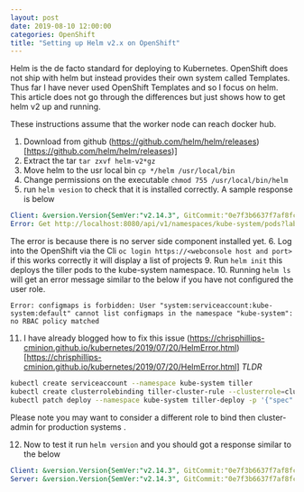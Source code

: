 ```yaml
---
layout: post
date: 2019-08-10 12:00:00
categories: OpenShift
title: "Setting up Helm v2.x on OpenShift"
---
```


Helm is the de facto standard for deploying to Kubernetes. OpenShift does not ship with helm but instead provides their own system called Templates. Thus far I have never used OpenShift Templates and so I focus on helm. This article does not go through the differences but just shows how to get helm v2 up and running.

<!--more-->

These instructions assume that the worker node can reach docker hub.

1. Download from github (https://github.com/helm/helm/releases)[https://github.com/helm/helm/releases)]
2. Extract the tar `tar zxvf helm-v2*gz`
3. Move helm to the usr local bin `cp */helm /usr/local/bin`
4. Change permissions on the executable `chmod 755 /usr/local/bin/helm`
5. run `helm vesion`  to check that it is installed correctly. A sample response is below
```yaml
Client: &version.Version{SemVer:"v2.14.3", GitCommit:"0e7f3b6637f7af8fcfddb3d2941fcc7cbebb0085", GitTreeState:"clean"}
Error: Get http://localhost:8080/api/v1/namespaces/kube-system/pods?labelSelector=app%3Dhelm%2Cname%3Dtiller: dial tcp [::1]:8080: connect: connection refused
```
The error is because there is no server side component installed yet.
6.  Log into the OpenShift via the Cli `oc login https://<webconsole host and port> ` if this works correctly it will display a list of projects
9. Run `helm init` this deploys the tiller pods to the kube-system namespace.
10. Running  `helm ls` will get an error message similar to the below if you have not configured the user role.
```
Error: configmaps is forbidden: User "system:serviceaccount:kube-system:default" cannot list configmaps in the namespace "kube-system": no RBAC policy matched
```
11. I have already blogged how to fix this issue (https://chrisphillips-cminion.github.io/kubernetes/2019/07/20/HelmError.html)[https://chrisphillips-cminion.github.io/kubernetes/2019/07/20/HelmError.html]
*TLDR*
```bash
kubectl create serviceaccount --namespace kube-system tiller
kubectl create clusterrolebinding tiller-cluster-rule --clusterrole=cluster-admin --serviceaccount=kube-system:tiller
kubectl patch deploy --namespace kube-system tiller-deploy -p '{"spec":{"template":{"spec":{"serviceAccount":"tiller"}}}}'
```
Please note you may want to consider a different role to bind then cluster-admin for production systems .

12. Now to test it run `helm version` and you should got a response similar to the below
```yaml
Client: &version.Version{SemVer:"v2.14.3", GitCommit:"0e7f3b6637f7af8fcfddb3d2941fcc7cbebb0085", GitTreeState:"clean"}
Server: &version.Version{SemVer:"v2.14.3", GitCommit:"0e7f3b6637f7af8fcfddb3d2941fcc7cbebb0085", GitTreeState:"clean"}
```
